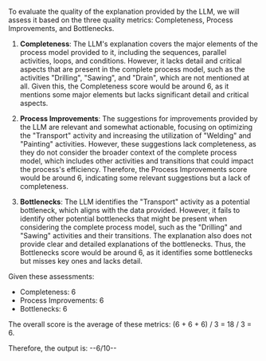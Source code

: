 To evaluate the quality of the explanation provided by the LLM, we will assess it based on the three quality metrics: Completeness, Process Improvements, and Bottlenecks.

1. **Completeness**: The LLM's explanation covers the major elements of the process model provided to it, including the sequences, parallel activities, loops, and conditions. However, it lacks detail and critical aspects that are present in the complete process model, such as the activities "Drilling", "Sawing", and "Drain", which are not mentioned at all. Given this, the Completeness score would be around 6, as it mentions some major elements but lacks significant detail and critical aspects.

2. **Process Improvements**: The suggestions for improvements provided by the LLM are relevant and somewhat actionable, focusing on optimizing the "Transport" activity and increasing the utilization of "Welding" and "Painting" activities. However, these suggestions lack completeness, as they do not consider the broader context of the complete process model, which includes other activities and transitions that could impact the process's efficiency. Therefore, the Process Improvements score would be around 6, indicating some relevant suggestions but a lack of completeness.

3. **Bottlenecks**: The LLM identifies the "Transport" activity as a potential bottleneck, which aligns with the data provided. However, it fails to identify other potential bottlenecks that might be present when considering the complete process model, such as the "Drilling" and "Sawing" activities and their transitions. The explanation also does not provide clear and detailed explanations of the bottlenecks. Thus, the Bottlenecks score would be around 6, as it identifies some bottlenecks but misses key ones and lacks detail.

Given these assessments:
- Completeness: 6
- Process Improvements: 6
- Bottlenecks: 6

The overall score is the average of these metrics: (6 + 6 + 6) / 3 = 18 / 3 = 6.

Therefore, the output is: --6/10--